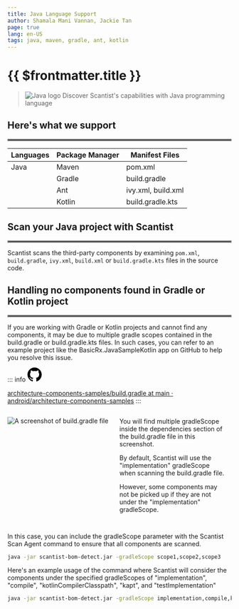 ```yaml
---
title: Java Language Support
author: Shamala Mani Vannan, Jackie Tan
page: true
lang: en-US
tags: java, maven, gradle, ant, kotlin
---
```

<ClientOnly>

# {{ $frontmatter.title }}

>![Java logo](/images/Language-and-File-Support/Java.png) Discover Scantist's capabilities with Java programming language 

## Here's what we support 

<hr style="border:2px solid gray" />

|Languages |Package Manager|Manifest Files         |
|----------|---------------|-----------------------|
|Java      |Maven          |pom.xml                |
|          |Gradle         |build.gradle           |
|          |Ant            |ivy.xml, build.xml     |
|          |Kotlin         |build.gradle.kts       |

## Scan your Java project with Scantist 

<hr style="border:2px solid gray" />

Scantist scans the third-party components by examining `pom.xml`, `build.gradle`, `ivy.xml`, `build.xml` or `build.gradle.kts` files in the source code. 

<!--@include: ../../parts/maximize-results.md-->

## Handling no components found in Gradle or Kotlin project 

<hr style="border:2px solid gray" />

If you are working with Gradle or Kotlin projects and cannot find any components, it may be due to multiple gradle scopes contained in the build.gradle or build.gradle.kts files. In such cases, you can refer to an example project like the BasicRx.JavaSampleKotlin app on GitHub to help you resolve this issue. 

 ::: info <svg height="32" aria-hidden="true" viewBox="0 0 16 16" width="32"><path d="M8 0c4.42 0 8 3.58 8 8a8.013 8.013 0 0 1-5.45 7.59c-.4.08-.55-.17-.55-.38 0-.27.01-1.13.01-2.2 0-.75-.25-1.23-.54-1.48 1.78-.2 3.65-.88 3.65-3.95 0-.88-.31-1.59-.82-2.15.08-.2.36-1.02-.08-2.12 0 0-.67-.22-2.2.82-.64-.18-1.32-.27-2-.27-.68 0-1.36.09-2 .27-1.53-1.03-2.2-.82-2.2-.82-.44 1.1-.16 1.92-.08 2.12-.51.56-.82 1.28-.82 2.15 0 3.06 1.86 3.75 3.64 3.95-.23.2-.44.55-.51 1.07-.46.21-1.61.55-2.33-.66-.15-.24-.6-.83-1.23-.82-.67.01-.27.38.01.53.34.19.73.9.82 1.13.16.45.68 1.31 2.69.94 0 .67.01 1.3.01 1.49 0 .21-.15.45-.55.38A7.995 7.995 0 0 1 0 8c0-4.42 3.58-8 8-8Z"></path></svg>

[architecture-components-samples/build.gradle at main · android/architecture-components-samples](https://github.com/android/architecture-components-samples/blob/main/BasicRxJavaSampleKotlin/app/build.gradle)
:::

<div style="display:flex;">
<div style="flex:1;">

![A screenshot of build.gradle file](/images/Language-and-File-Support/Java-Language-Support.webp)

</div>
<div style="flex:1; margin:15px;">
You will find multiple gradleScope inside the dependencies section of the build.gradle file in this screenshot. 

By default, Scantist will use the "implementation" gradleScope when scanning the build.gradle file. 

However, some components may not be picked up if they are not under the "implementation" gradleScope. 
</div>
</div>

In this case, you can include the gradleScope parameter with the Scantist Scan Agent command to ensure that all components are scanned. 

```bash
java -jar scantist-bom-detect.jar -gradleScope scope1,scope2,scope3
```

Here's an example usage of the command where Scantist will consider the components under the specified gradleScopes of "implementation", "compile", "kotlinCompilerClasspath", "kapt", and "testImplementation"

```bash
java -jar scantist-bom-detect.jar -gradleScope implementation,compile,kotlinCompilerClasspath,kapt,testImplementation
```

</ClientOnly>